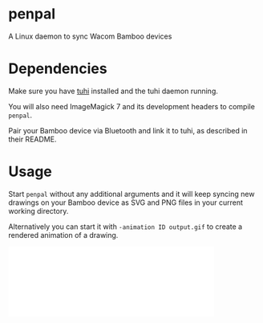 # penpal
A Linux daemon to sync Wacom Bamboo devices

# Dependencies
Make sure you have [tuhi](https://github.com/tuhiproject/tuhi/) installed and
the tuhi daemon running.

You will also need ImageMagick 7 and its development headers to compile `penpal`.

Pair your Bamboo device via Bluetooth and link it to tuhi, as described in their
README.

# Usage

Start `penpal` without any additional arguments and it will keep syncing new
drawings on your Bamboo device as SVG and PNG files in your current working
directory.

Alternatively you can start it with `-animation ID output.gif` to create a
rendered animation of a drawing.

![Rendered Animation](https://github.com/muesli/penpal/raw/master/assets/hellogithub.gif)
